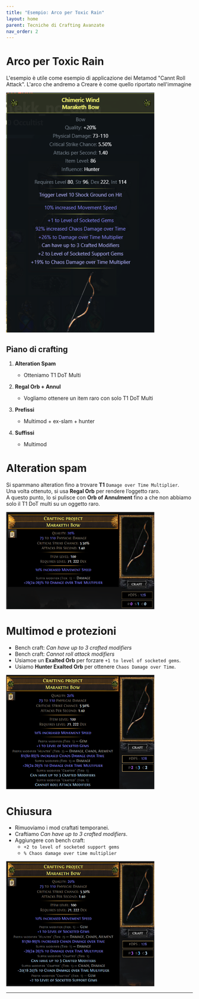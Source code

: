 ```yaml
---
title: "Esempio: Arco per Toxic Rain"
layout: home
parent: Tecniche di Crafting Avanzate
nav_order: 2
---
```


# Arco per Toxic Rain 
L'esempio è utile come esempio di applicazione dei Metamod "Cannt Roll Attack". 
L'arco che andremo a Creare è come quello riportato nell'immagine

<img src="./img/Arco_TR/arco_tr_58.png" width=400>

 
## Piano di crafting

1. **Alteration Spam**

   - Otteniamo T1 DoT Multi

2. **Regal Orb + Annul**

   - Vogliamo ottenere un item raro con solo T1 DoT Multi

3. **Prefissi**

    - Multimod + ex-slam + hunter

4. **Suffissi**
    - Multimod


# **Alteration spam**  
   Si spammano alteration fino a trovare **T1** `Damage over Time Multiplier`.  
   Una volta ottenuto, si usa **Regal Orb** per rendere l’oggetto raro.  
   A questo punto, lo si pulisce con **Orb of Annulment** fino a che non abbiamo solo il T1 DoT multi su un oggetto raro.

<img src="./img/Arco_TR/arco_tr_59.png" width=400>

# **Multimod e protezioni**  
   - Bench craft: *Can have up to 3 crafted modifiers*  
   - Bench craft: *Cannot roll attack modifiers*  
   - Usiamoe un **Exalted Orb** per forzare `+1 to level of socketed gems`.  
   - Usiamo **Hunter Exalted Orb** per ottenere `Chaos Damage over Time`.

<img src="./img/Arco_TR/arco_tr_60.png" width=400>

# **Chiusura**  
   - Rimuoviamo i mod craftati temporanei.  
   - Craftiamo *Can have up to 3 crafted modifiers*.  
   - Aggiungere con bench craft:  
     - `+2 to level of socketed support gems`  
     - `% Chaos damage over time multiplier`  

<img src="./img/Arco_TR/arco_tr_61.png" width=400>



---
